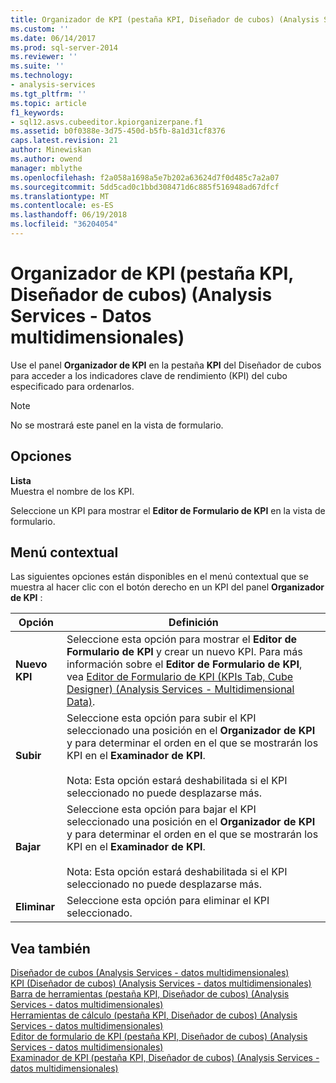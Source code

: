 ```yaml
---
title: Organizador de KPI (pestaña KPI, Diseñador de cubos) (Analysis Services - datos multidimensionales) | Documentos de Microsoft
ms.custom: ''
ms.date: 06/14/2017
ms.prod: sql-server-2014
ms.reviewer: ''
ms.suite: ''
ms.technology:
- analysis-services
ms.tgt_pltfrm: ''
ms.topic: article
f1_keywords:
- sql12.asvs.cubeeditor.kpiorganizerpane.f1
ms.assetid: b0f0388e-3d75-450d-b5fb-8a1d31cf8376
caps.latest.revision: 21
author: Minewiskan
ms.author: owend
manager: mblythe
ms.openlocfilehash: f2a058a1698a5e7b202a63624d7f0d485c7a2a07
ms.sourcegitcommit: 5dd5cad0c1bbd308471d6c885f516948ad67dfcf
ms.translationtype: MT
ms.contentlocale: es-ES
ms.lasthandoff: 06/19/2018
ms.locfileid: "36204054"
---
```

# <a name="kpi-organizer-kpis-tab-cube-designer-analysis-services---multidimensional-data"></a>Organizador de KPI (pestaña KPI, Diseñador de cubos) (Analysis Services - Datos multidimensionales)
  Use el panel **Organizador de KPI** en la pestaña **KPI** del Diseñador de cubos para acceder a los indicadores clave de rendimiento (KPI) del cubo especificado para ordenarlos.  
  
> [!NOTE]  
>  No se mostrará este panel en la vista de formulario.  
  
## <a name="options"></a>Opciones  
 **Lista**  
 Muestra el nombre de los KPI.  
  
 Seleccione un KPI para mostrar el **Editor de Formulario de KPI** en la vista de formulario.  
  
## <a name="context-menu"></a>Menú contextual  
 Las siguientes opciones están disponibles en el menú contextual que se muestra al hacer clic con el botón derecho en un KPI del panel **Organizador de KPI** :  
  
|Opción|Definición|  
|------------|----------------|  
|**Nuevo KPI**|Seleccione esta opción para mostrar el **Editor de Formulario de KPI** y crear un nuevo KPI. Para más información sobre el **Editor de Formulario de KPI**, vea [Editor de Formulario de KPI &#40;KPIs Tab, Cube Designer&#41; &#40;Analysis Services - Multidimensional Data&#41;](kpi-form-editor-kpis-tab-cube-designer-analysis-services-multidimensional-data.md).|  
|**Subir**|Seleccione esta opción para subir el KPI seleccionado una posición en el **Organizador de KPI** y para determinar el orden en el que se mostrarán los KPI en el **Examinador de KPI**.<br /><br /> Nota: Esta opción estará deshabilitada si el KPI seleccionado no puede desplazarse más.|  
|**Bajar**|Seleccione esta opción para bajar el KPI seleccionado una posición en el **Organizador de KPI** y para determinar el orden en el que se mostrarán los KPI en el **Examinador de KPI**.<br /><br /> Nota: Esta opción estará deshabilitada si el KPI seleccionado no puede desplazarse más.|  
|**Eliminar**|Seleccione esta opción para eliminar el KPI seleccionado.|  
  
## <a name="see-also"></a>Vea también  
 [Diseñador de cubos &#40;Analysis Services - datos multidimensionales&#41;](cube-designer-analysis-services-multidimensional-data.md)   
 [KPI &#40;Diseñador de cubos&#41; &#40;Analysis Services - datos multidimensionales&#41;](kpis-cube-designer-analysis-services-multidimensional-data.md)   
 [Barra de herramientas &#40;pestaña KPI, Diseñador de cubos&#41; &#40;Analysis Services - datos multidimensionales&#41;](toolbar-kpis-tab-cube-designer-analysis-services-multidimensional-data.md)   
 [Herramientas de cálculo &#40;pestaña KPI, Diseñador de cubos&#41; &#40;Analysis Services - datos multidimensionales&#41;](calculation-tools-kpis-cube-designer-analysis-services-multidimensional-data.md)   
 [Editor de formulario de KPI &#40;pestaña KPI, Diseñador de cubos&#41; &#40;Analysis Services - datos multidimensionales&#41;](kpi-form-editor-kpis-tab-cube-designer-analysis-services-multidimensional-data.md)   
 [Examinador de KPI &#40;pestaña KPI, Diseñador de cubos&#41; &#40;Analysis Services - datos multidimensionales&#41;](kpi-browser-kpis-tab-cube-designer-analysis-services-multidimensional-data.md)  
  
  